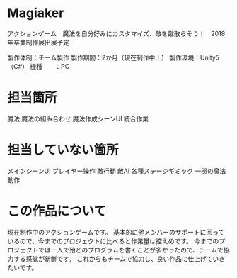 ﻿# Magiaker
アクションゲーム　魔法を自分好みにカスタマイズ、敵を蹴散らそう！　2018年卒業制作展出展予定

製作体制：チーム製作
製作期間：2か月（現在制作中！）
製作環境：Unity5（C#）
機種　　：PC

# 担当箇所
 魔法
 魔法の組み合わせ
 魔法作成シーンUI
 統合作業
 

# 担当していない箇所
 メインシーンUI
 プレイヤー操作
 敵行動
 敵AI
 各種ステージギミック
 一部の魔法動作


# この作品について
現在制作中のアクションゲームです。
基本的に他メンバーのサポートに回っているので、今までのプロジェクトに比べると作業量は控えめです。
今までのプロジェクトでは一人で殆どのプログラムを書くことが多かったので、チームで協力する感覚が新鮮です。
これからもチームで協力し、良い作品に仕上げていきたいです。